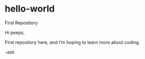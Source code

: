 # hello-world
First Repository

Hi peeps,

First repository here, and I'm hoping to learn more about coding.

-ash
